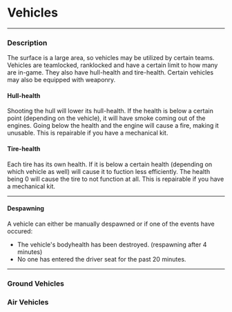 # Vehicles

---

### Description

The surface is a large area, so vehicles may be utilized by certain teams. Vehicles are teamlocked, ranklocked and have a certain limit to how many are in-game. They also have hull-health and tire-health. Certain vehicles may also be equipped with weaponry.

#### Hull-health

Shooting the hull will lower its hull-health. If the health is below a certain point (depending on the vehicle), it will have smoke coming out of the engines. Going below the health and the engine will cause a fire, making it unusable. This is repairable if you have a mechanical kit. 

#### Tire-health

Each tire has its own health. If it is below a certain health (depending on which vehicle as well) will cause it to fuction less efficiently. The health being 0 will cause the tire to not function at all. This is repairable if you have a mechanical kit.

---

#### Despawning

A vehicle can either be manually despawned or if one of the events have occured:
- The vehicle's bodyhealth has been destroyed. (respawning after 4 minutes)
- No one has entered the driver seat for the past 20 minutes.

---

### Ground Vehicles



### Air Vehicles

